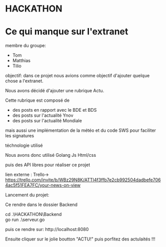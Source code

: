 # HACKATHON

 # Ce qui  manque sur l'extranet



 membre du groupe:

* Tom
* Matthias
* Tilio



objectif:
dans ce projet nous avions comme objectif d'ajouter quelque chose a l'extranet.

Nous avons décidé d'ajouter une rubrique Actu.

Cette rubrique est composé de
- des posts en rapport avec le BDE et BDS
- des posts sur l'actualité Ynov 
- des posts sur l'actualité Mondiale 

mais aussi une implémentation de la météo 
et du code SWS pour faciliter les signatures

téchnologie utilisé

Nous avons donc utilisé 
Golang
Js
Html/css

puis des API libres pour réaliser ce projet


lien externe :
Trello-> https://trello.com/invite/b/WBz29N8K/ATTI4f3ffb7e2cb992504dadbefe7064ac5f51FEA7FC/your-news-on-view


Lancement du projet:

Ce rendre dans le dossier Backend

cd .\HACKATHON\Backend\
go run .\serveur.go  

puis ce rendre sur:
http://localhost:8080

Ensuite cliquer sur le jolie boutton "ACTU!" puis porfitez des actulaités !!!